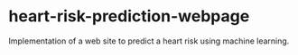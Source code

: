 # heart-risk-prediction-webpage
Implementation of a web site to predict a heart risk using machine learning.
